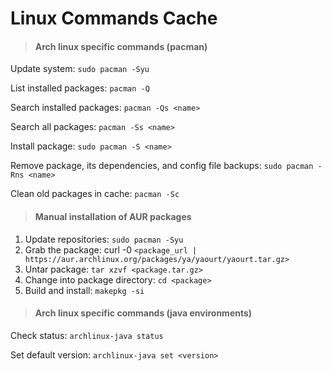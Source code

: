 # Linux Commands Cache

> #### **Arch linux specific commands (pacman)**

Update system: `sudo pacman -Syu`

List installed packages: `pacman -Q`

Search installed packages: `pacman -Qs <name>`

Search all packages: `pacman -Ss <name>`

Install package: `sudo pacman -S <name>`

Remove package, its dependencies, and config file backups: `sudo pacman -Rns <name>`

Clean old packages in cache: `pacman -Sc`

> #### Manual installation of AUR packages

1. Update repositories: `sudo pacman -Syu`
2. Grab the package: curl -0 `<package_url | https://aur.archlinux.org/packages/ya/yaourt/yaourt.tar.gz>`
3. Untar package: `tar xzvf <package.tar.gz>`
4. Change into package directory: `cd <package>`
5. Build and install: `makepkg -si`

> #### Arch linux specific commands (java environments)

Check status: `archlinux-java status`

Set default version: `archlinux-java set <version>`
